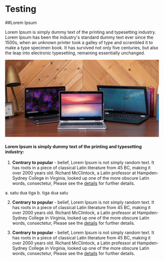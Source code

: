 # Testing


##Lorem Ipsum

Lorem Ipsum is simply dummy text of the printing and typesetting industry. 
Lorem Ipsum has been the industry's standard dummy text ever since the 1500s, when an unknown printer took a galley of type and scrambled it 
to make a type specimen book. It has survived not only five centuries, but also the leap into electronic typesetting, remaining essentially unchanged. 

![Screenshot](assets/images/testing.jpg)

#### Lorem Ipsum is simply dummy text of the printing and typesetting industry:

1. **Contrary to popular** - belief, Lorem Ipsum is not simply random text. It has roots in a piece of classical Latin literature from 45 BC,
 making it over 2000 years old. Richard McClintock, a Latin professor at Hampden-Sydney College in Virginia, looked up one of 
 the more obscure Latin words, consectetur, Please see the [details](license.md) for further details.

a. satu dua tiga
b. tiga dua satu

2. **Contrary to popular** - belief, Lorem Ipsum is not simply random text. It has roots in a piece of classical Latin literature from 45 BC,
 making it over 2000 years old. Richard McClintock, a Latin professor at Hampden-Sydney College in Virginia, looked up one of 
 the more obscure Latin words, consectetur, Please see the [details](license.md) for further details.

3. **Contrary to popular** - belief, Lorem Ipsum is not simply random text. It has roots in a piece of classical Latin literature from 45 BC,
 making it over 2000 years old. Richard McClintock, a Latin professor at Hampden-Sydney College in Virginia, looked up one of 
 the more obscure Latin words, consectetur, Please see the [details](license.md) for further details.
 


